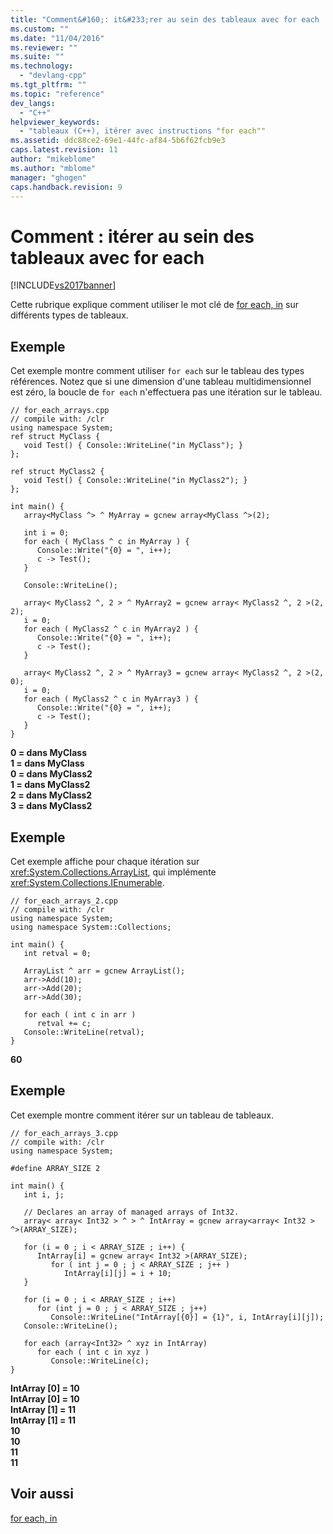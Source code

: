 ```yaml
---
title: "Comment&#160;: it&#233;rer au sein des tableaux avec for each | Microsoft Docs"
ms.custom: ""
ms.date: "11/04/2016"
ms.reviewer: ""
ms.suite: ""
ms.technology: 
  - "devlang-cpp"
ms.tgt_pltfrm: ""
ms.topic: "reference"
dev_langs: 
  - "C++"
helpviewer_keywords: 
  - "tableaux (C++), itérer avec instructions "for each""
ms.assetid: ddc88ce2-69e1-44fc-af84-5b6f62fcb9e3
caps.latest.revision: 11
author: "mikeblome"
ms.author: "mblome"
manager: "ghogen"
caps.handback.revision: 9
---
```

# Comment&#160;: it&#233;rer au sein des tableaux avec for each
[!INCLUDE[vs2017banner](../assembler/inline/includes/vs2017banner.md)]

Cette rubrique explique comment utiliser le mot clé de [for each, in](../dotnet/for-each-in.md) sur différents types de tableaux.  
  
## Exemple  
 Cet exemple montre comment utiliser `for each` sur le tableau des types références.  Notez que si une dimension d'une tableau multidimensionnel est zéro, la boucle de `for each` n'effectuera pas une itération sur le tableau.  
  
```  
// for_each_arrays.cpp  
// compile with: /clr  
using namespace System;  
ref struct MyClass {  
   void Test() { Console::WriteLine("in MyClass"); }  
};  
  
ref struct MyClass2 {  
   void Test() { Console::WriteLine("in MyClass2"); }  
};  
  
int main() {  
   array<MyClass ^> ^ MyArray = gcnew array<MyClass ^>(2);  
  
   int i = 0;  
   for each ( MyClass ^ c in MyArray ) {  
      Console::Write("{0} = ", i++);  
      c -> Test();  
   }  
  
   Console::WriteLine();  
  
   array< MyClass2 ^, 2 > ^ MyArray2 = gcnew array< MyClass2 ^, 2 >(2, 2);  
   i = 0;  
   for each ( MyClass2 ^ c in MyArray2 ) {  
      Console::Write("{0} = ", i++);  
      c -> Test();  
   }  
  
   array< MyClass2 ^, 2 > ^ MyArray3 = gcnew array< MyClass2 ^, 2 >(2, 0);  
   i = 0;  
   for each ( MyClass2 ^ c in MyArray3 ) {  
      Console::Write("{0} = ", i++);  
      c -> Test();  
   }  
}  
```  
  
  **0 \= dans MyClass**  
**1 \= dans MyClass**  
**0 \= dans MyClass2**  
**1 \= dans MyClass2**  
**2 \= dans MyClass2**  
**3 \= dans MyClass2**   
## Exemple  
 Cet exemple affiche pour chaque itération sur <xref:System.Collections.ArrayList>, qui implémente <xref:System.Collections.IEnumerable>.  
  
```  
// for_each_arrays_2.cpp  
// compile with: /clr  
using namespace System;  
using namespace System::Collections;  
  
int main() {  
   int retval = 0;  
  
   ArrayList ^ arr = gcnew ArrayList();  
   arr->Add(10);  
   arr->Add(20);  
   arr->Add(30);  
  
   for each ( int c in arr )  
      retval += c;  
   Console::WriteLine(retval);  
}  
```  
  
  **60**   
## Exemple  
 Cet exemple montre comment itérer sur un tableau de tableaux.  
  
```  
// for_each_arrays_3.cpp  
// compile with: /clr  
using namespace System;  
  
#define ARRAY_SIZE 2  
  
int main() {  
   int i, j;  
  
   // Declares an array of managed arrays of Int32.  
   array< array< Int32 > ^ > ^ IntArray = gcnew array<array< Int32 > ^>(ARRAY_SIZE);  
  
   for (i = 0 ; i < ARRAY_SIZE ; i++) {  
      IntArray[i] = gcnew array< Int32 >(ARRAY_SIZE);  
         for ( int j = 0 ; j < ARRAY_SIZE ; j++ )   
            IntArray[i][j] = i + 10;  
   }  
  
   for (i = 0 ; i < ARRAY_SIZE ; i++)  
      for (int j = 0 ; j < ARRAY_SIZE ; j++)  
         Console::WriteLine("IntArray[{0}] = {1}", i, IntArray[i][j]);  
   Console::WriteLine();  
  
   for each (array<Int32> ^ xyz in IntArray)  
      for each ( int c in xyz )  
         Console::WriteLine(c);  
}  
```  
  
  **IntArray \[0\] \= 10**  
**IntArray \[0\] \= 10**  
**IntArray \[1\] \= 11**  
**IntArray \[1\] \= 11**  
**10**  
**10**  
**11**  
**11**   
## Voir aussi  
 [for each, in](../dotnet/for-each-in.md)